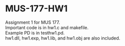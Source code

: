 # MUS-177-HW1
Assignment 1 for MUS 177. \
Important code is in hw1.c and makefile. \
Example PD is in testhw1.pd. \
hw1.dll, hw1.exp, hw1.lib, and hw1.obj are also included.
